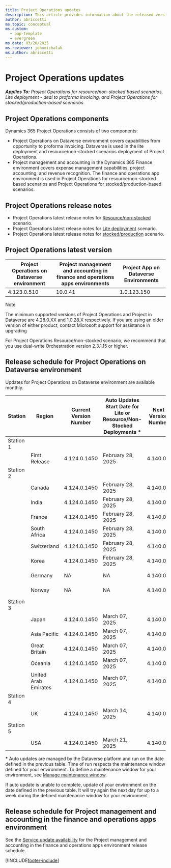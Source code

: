 ```yaml
---
title: Project Operations updates
description: This article provides information about the released versions of Dynamics 365 Project Operations.
author: abriccetti
ms.topic: conceptual
ms.custom: 
  - bap-template
  - evergreen
ms.date: 03/20/2025
ms.reviewer: johnmichalak
ms.author: abriccetti
---
```


# Project Operations updates

_**Applies To:** Project Operations for resource/non-stocked based scenarios, Lite deployment - deal to proforma invoicing, and Project Operations for stocked/production-based scenarios_



## Project Operations components

Dynamics 365 Project Operations consists of two components:

- Project Operations on Dataverse environment covers capabilities from opportunity to proforma invoicing. Dataverse is used in the lite deployment and resource/non-stocked scenarios deployment of Project Operations.
- Project management and accounting in the Dynamics 365 Finance environment covers expense management capabilities, project accounting, and revenue recognition. The finance and operations app environment is used in Project Operations for resource/non-stocked based scenarios and Project Operations for stocked/production-based scenarios.

## Project Operations release notes
- Project Operations latest release notes for [Resource/non-stocked](whats-new-dec-2024-resource-based.md) scenario.
- Project Operations latest release notes for [Lite deployment](../pro/whats-new/whats-new-dec-2024-lite.md) scenario.
- Project Operations latest release notes for [stocked/production](../prod-pma/whats-new/whats-new-Feb-2024-stocked.md) scenario.

## Project Operations latest version

| Project Operations on Dataverse environment | Project management and accounting in finance and operations apps environments | Project App on Dataverse Environments |
| --- | --- | --- |
| 4.123.0.510 | 10.0.41 | 1.0.123.150 |

> [!NOTE]
> The minimum supported versions of Project Operations and Project in Dataverse are 4.28.0.XX and 1.0.28.X respectively. If you are using an older version of either product, contact Microsoft support for assistance in upgrading

For Project Operations Resource/non-stocked scenario, we recommend that you use dual-write Orchestration version 2.3.1.15 or higher.

## Release schedule for Project Operations on Dataverse environment

Updates for Project Operations on Dataverse environment are available monthly. 

| Station | Region | Current Version Number | Auto Updates Start Date for Lite or Resource/Non-Stocked Deployments * | Next Version Number | Next Version Number Available For Self Update | Auto Updates Start For Next Version |
|-----------|---------------|-----------------|-------------------------|--------------|------------------------|--------------------|
| Station 1 | &nbsp;        | &nbsp;          | &nbsp;                  | &nbsp;       | &nbsp;                 | &nbsp;             |
| &nbsp;    | First Release | 4.124.0.1450      | February 28, 2025        | 4.140.0.x    | April 11, 2025      | April 18, 2025  |
| Station 2 | &nbsp;        | &nbsp;          | &nbsp;                  | &nbsp;       | &nbsp;                 | &nbsp;             |
| &nbsp;    | Canada        | 4.124.0.1450      | February 28, 2025        | 4.140.0.x    | April 18, 2025      | April 25, 2025  |
| &nbsp;    | India         | 4.124.0.1450      | February 28, 2025        | 4.140.0.x    | April 18, 2025      | April 25, 2025  |
| &nbsp;    | France        | 4.124.0.1450      | February 28, 2025        | 4.140.0.x    | April 18, 2025      | April 25, 2025  |
| &nbsp;    | South Africa  | 4.124.0.1450      | February 28, 2025        | 4.140.0.x    | April 18, 2025      | April 25, 2025  |
| &nbsp;    | Switzerland   | 4.124.0.1450      | February 28, 2025        | 4.140.0.x    | April 18, 2025      | April 25, 2025  |
| &nbsp;    | Korea         | 4.124.0.1450      | February 28, 2025        | 4.140.0.x    | April 18, 2025      | April 25, 2025   |
| &nbsp;    | Germany       | NA               | NA                       | 4.140.0.x    | April 18, 2025      | April 25, 2025  |
| &nbsp;    | Norway        | NA               | NA                       | 4.140.0.x    | April 18, 2025      | April 25, 2025  |
| Station 3 | &nbsp;        | &nbsp;           | &nbsp;                   | &nbsp;       | &nbsp;                 | &nbsp;             |
| &nbsp;    | Japan         | 4.124.0.1450      | March 07, 2025        | 4.140.0.x    | April 25, 2025      | May 02, 2025  |
| &nbsp;    | Asia Pacific  | 4.124.0.1450      | March 07, 2025        | 4.140.0.x    | April 25, 2025      | May 02, 2025  |
| &nbsp;    | Great Britain | 4.124.0.1450      | March 07, 2025        | 4.140.0.x    | April 25, 2025      | May 02, 2025  |
| &nbsp;    | Oceania       | 4.124.0.1450      | March 07, 2025        | 4.140.0.x    | April 25, 2025      | May 02, 2025  |
| &nbsp;    | United Arab Emirates | 4.124.0.1450 | March 07, 2025       | 4.140.0.x    | April 25, 2025      | May 02, 2025  |
| Station 4 | &nbsp;        | &nbsp;          | &nbsp;                  | &nbsp;       | &nbsp;                 | &nbsp;             |
| &nbsp;    | UK            | 4.124.0.1450      | March 14, 2025        | 4.140.0.x    | May 02, 2025      | May 09, 2025  |
| Station 5 | &nbsp;        | &nbsp;          | &nbsp;                  | &nbsp;       | &nbsp;                 | &nbsp;             |
| &nbsp;    | USA           | 4.124.0.1450      | March 21, 2025        | 4.140.0.x    | May 09, 2025      | May 16, 2025  |

__\*__ Auto updates are managed by the Dataverse platform and run on the date defined in the previous table. Time of run respects the maintenance window defined for your environment. To define a maintenance window for your environment, see [Manage maintenance window](/power-platform/admin/manage-maintenance-window).

If auto update is unable to complete, update of your environment on the date defined in the previous table. It will try again the next day for up to a week during the defined maintenance window for your environment

## Release schedule for Project management and accounting in the finance and operations apps environment

See the [Service update availability](/dynamics365/fin-ops-core/fin-ops/get-started/public-preview-releases?toc=%2fdynamics365%2ffinance%2ftoc.json) for the Project management and accounting in the finance and operations apps environment release schedule. 

[!INCLUDE[footer-include](../includes/footer-banner.md)]
